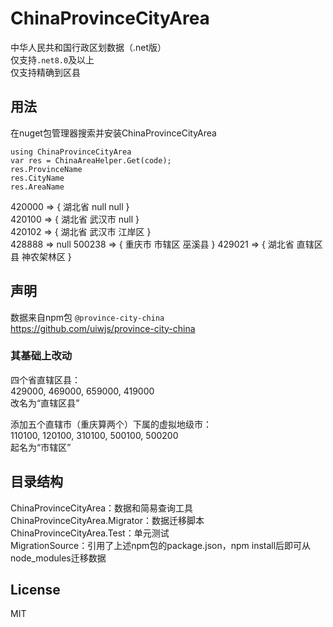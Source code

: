 # ChinaProvinceCityArea
中华人民共和国行政区划数据（.net版）  
仅支持```.net8.0```及以上  
仅支持精确到区县

## 用法
在nuget包管理器搜索并安装ChinaProvinceCityArea
```
using ChinaProvinceCityArea
var res = ChinaAreaHelper.Get(code);
res.ProvinceName
res.CityName
res.AreaName
```

420000 => { 湖北省 null null }  
420100 => { 湖北省 武汉市 null }  
420102 => { 湖北省 武汉市 江岸区 }  
428888 => null
500238 => { 重庆市 市辖区 巫溪县 }
429021 => { 湖北省 直辖区县 神农架林区 }

## 声明
数据来自npm包 ```@province-city-china```  
https://github.com/uiwjs/province-city-china  

### 其基础上改动
四个省直辖区县：  
429000, 469000, 659000, 419000  
改名为“直辖区县”  
  
添加五个直辖市（重庆算两个）下属的虚拟地级市：  
110100, 120100, 310100, 500100, 500200  
起名为“市辖区”

## 目录结构
ChinaProvinceCityArea：数据和简易查询工具  
ChinaProvinceCityArea.Migrator：数据迁移脚本  
ChinaProvinceCityArea.Test：单元测试  
MigrationSource：引用了上述npm包的package.json，npm install后即可从node_modules迁移数据

## License
MIT